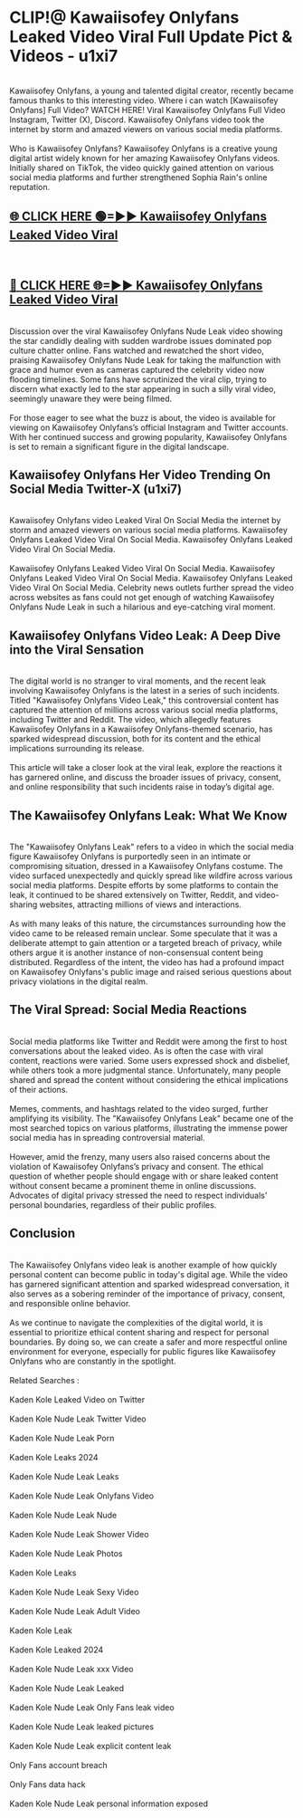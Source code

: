 # CLIP!@ Kawaiisofey Onlyfans Leaked Video Viral Full Update Pict & Videos - u1xi7
<br>
Kawaiisofey Onlyfans, a young and talented digital creator, recently became famous thanks to this interesting video. Where i can watch [Kawaiisofey Onlyfans] Full Video? WATCH HERE! Viral Kawaiisofey Onlyfans Full Video Instagram, Twitter (X), Discord. Kawaiisofey Onlyfans video took the internet by storm and amazed viewers on various social media platforms.
<br><br>
Who is Kawaiisofey Onlyfans? Kawaiisofey Onlyfans is a creative young digital artist widely known for her amazing Kawaiisofey Onlyfans videos. Initially shared on TikTok, the video quickly gained attention on various social media platforms and further strengthened Sophia Rain's online reputation.
<br>
<h2><a href="https://bestclip.site?title=Kawaiisofey_Onlyfans">🌐 CLICK HERE 🟢=►► Kawaiisofey Onlyfans Leaked Video Viral</a></h2>
<br>
<h2><a href="https://bestclip.site?title=Kawaiisofey_Onlyfans">🔴 CLICK HERE 🌐=►► Kawaiisofey Onlyfans Leaked Video Viral</a></h2>
<br>
Discussion over the viral Kawaiisofey Onlyfans Nude Leak video showing the star candidly dealing with sudden wardrobe issues dominated pop culture chatter online. Fans watched and rewatched the short video, praising Kawaiisofey Onlyfans Nude Leak for taking the malfunction with grace and humor even as cameras captured the celebrity video now flooding timelines. Some fans have scrutinized the viral clip, trying to discern what exactly led to the star appearing in such a silly viral video, seemingly unaware they were being filmed.
<br><br>
For those eager to see what the buzz is about, the video is available for viewing on Kawaiisofey Onlyfans’s official Instagram and Twitter accounts. With her continued success and growing popularity, Kawaiisofey Onlyfans is set to remain a significant figure in the digital landscape.
<br>
<h2>Kawaiisofey Onlyfans Her Video Trending On Social Media Twitter-X (u1xi7)</h2>
<br>
Kawaiisofey Onlyfans video Leaked Viral On Social Media the internet by storm and amazed viewers on various social media platforms. Kawaiisofey Onlyfans Leaked Video Viral On Social Media. Kawaiisofey Onlyfans Leaked Video Viral On Social Media.
<br><br>
Kawaiisofey Onlyfans Leaked Video Viral On Social Media. Kawaiisofey Onlyfans Leaked Video Viral On Social Media. Kawaiisofey Onlyfans Leaked Video Viral On Social Media. Celebrity news outlets further spread the video across websites as fans could not get enough of watching Kawaiisofey Onlyfans Nude Leak in such a hilarious and eye-catching viral moment.
<br>
<h2>Kawaiisofey Onlyfans Video Leak: A Deep Dive into the Viral Sensation</h2>
<br>
The digital world is no stranger to viral moments, and the recent leak involving Kawaiisofey Onlyfans is the latest in a series of such incidents. Titled "Kawaiisofey Onlyfans Video Leak," this controversial content has captured the attention of millions across various social media platforms, including Twitter and Reddit. The video, which allegedly features Kawaiisofey Onlyfans in a Kawaiisofey Onlyfans-themed scenario, has sparked widespread discussion, both for its content and the ethical implications surrounding its release.
<br><br>
This article will take a closer look at the viral leak, explore the reactions it has garnered online, and discuss the broader issues of privacy, consent, and online responsibility that such incidents raise in today’s digital age.
<br>
<h2>The Kawaiisofey Onlyfans Leak: What We Know</h2>
<br>
The "Kawaiisofey Onlyfans Leak" refers to a video in which the social media figure Kawaiisofey Onlyfans is purportedly seen in an intimate or compromising situation, dressed in a Kawaiisofey Onlyfans costume. The video surfaced unexpectedly and quickly spread like wildfire across various social media platforms. Despite efforts by some platforms to contain the leak, it continued to be shared extensively on Twitter, Reddit, and video-sharing websites, attracting millions of views and interactions.
<br><br>
As with many leaks of this nature, the circumstances surrounding how the video came to be released remain unclear. Some speculate that it was a deliberate attempt to gain attention or a targeted breach of privacy, while others argue it is another instance of non-consensual content being distributed. Regardless of the intent, the video has had a profound impact on Kawaiisofey Onlyfans's public image and raised serious questions about privacy violations in the digital realm.
<br>
<h2>The Viral Spread: Social Media Reactions</h2>
<br>
Social media platforms like Twitter and Reddit were among the first to host conversations about the leaked video. As is often the case with viral content, reactions were varied. Some users expressed shock and disbelief, while others took a more judgmental stance. Unfortunately, many people shared and spread the content without considering the ethical implications of their actions.
<br><br>
Memes, comments, and hashtags related to the video surged, further amplifying its visibility. The "Kawaiisofey Onlyfans Leak" became one of the most searched topics on various platforms, illustrating the immense power social media has in spreading controversial material.
<br><br>
However, amid the frenzy, many users also raised concerns about the violation of Kawaiisofey Onlyfans’s privacy and consent. The ethical question of whether people should engage with or share leaked content without consent became a prominent theme in online discussions. Advocates of digital privacy stressed the need to respect individuals' personal boundaries, regardless of their public profiles.
<br>
<h2>Conclusion</h2>
<br>
The Kawaiisofey Onlyfans video leak is another example of how quickly personal content can become public in today's digital age. While the video has garnered significant attention and sparked widespread conversation, it also serves as a sobering reminder of the importance of privacy, consent, and responsible online behavior.
<br><br>
As we continue to navigate the complexities of the digital world, it is essential to prioritize ethical content sharing and respect for personal boundaries. By doing so, we can create a safer and more respectful online environment for everyone, especially for public figures like Kawaiisofey Onlyfans who are constantly in the spotlight.
<br><br>
Related Searches :
<br><br>
Kaden Kole Leaked Video on Twitter
<br><br>
Kaden Kole Nude Leak Twitter Video
<br><br>
Kaden Kole Nude Leak Porn
<br><br>
Kaden Kole Leaks 2024
<br><br>
Kaden Kole Nude Leak Leaks
<br><br>
Kaden Kole Nude Leak Onlyfans Video
<br><br>
Kaden Kole Nude Leak Nude
<br><br>
Kaden Kole Nude Leak Shower Video
<br><br>
Kaden Kole Nude Leak Photos
<br><br>
Kaden Kole Leaks
<br><br>
Kaden Kole Nude Leak Sexy Video
<br><br>
Kaden Kole Nude Leak Adult Video
<br><br>
Kaden Kole Leak
<br><br>
Kaden Kole Leaked 2024
<br><br>
Kaden Kole Nude Leak xxx Video
<br><br>
Kaden Kole Nude Leak Leaked
<br><br>
Kaden Kole Nude Leak Only Fans leak video
<br><br>
Kaden Kole Nude Leak leaked pictures
<br><br>
Kaden Kole Nude Leak explicit content leak
<br><br>
Only Fans account breach
<br><br>
Only Fans data hack
<br><br>
Kaden Kole Nude Leak personal information exposed